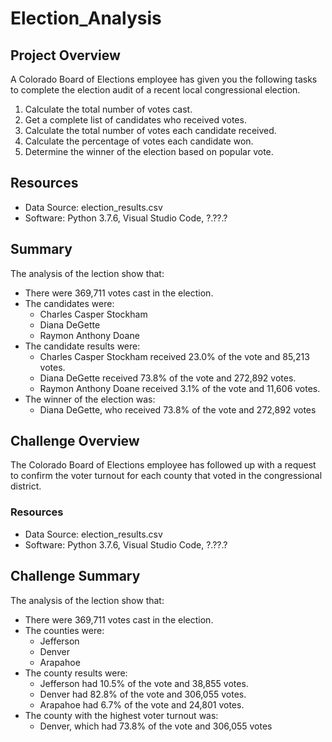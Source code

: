 # Election_Analysis

## Project Overview
A Colorado Board of Elections employee has given you the following tasks to complete the election audit of a recent local congressional election.

1. Calculate the total number of votes cast.
2. Get a complete list of candidates who received votes.
3. Calculate the total number of votes each candidate received.
4. Calculate the percentage of votes each candidate won.
5. Determine the winner of the election based on popular vote.

## Resources
- Data Source: election_results.csv
- Software: Python 3.7.6, Visual Studio Code, ?.??.?

## Summary
The analysis of the lection show that:
- There were 369,711 votes cast in the election.
- The candidates were:
    - Charles Casper Stockham
    - Diana DeGette
    - Raymon Anthony Doane
- The candidate results were:
    - Charles Casper Stockham received 23.0% of the vote and 85,213 votes.
    - Diana DeGette received 73.8% of the vote and 272,892 votes.
    - Raymon Anthony Doane received 3.1% of the vote and 11,606 votes.
- The winner of the election was:
    - Diana DeGette, who received 73.8% of the vote and 272,892 votes
    
## Challenge Overview
    
The Colorado Board of Elections employee has followed up with a request to confirm the voter turnout for each county that voted in the congressional district.

### Resources

- Data Source: election_results.csv
- Software: Python 3.7.6, Visual Studio Code, ?.??.?

## Challenge Summary

The analysis of the lection show that:
- There were 369,711 votes cast in the election.
- The counties were:
    - Jefferson
    - Denver
    - Arapahoe
- The county results were:
    - Jefferson had 10.5% of the vote and 38,855 votes.
    - Denver had 82.8% of the vote and 306,055 votes.
    - Arapahoe had 6.7% of the vote and 24,801 votes.
- The county with the highest voter turnout was:
    - Denver, which had 73.8% of the vote and 306,055 votes
